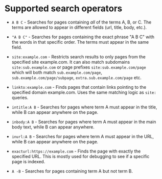 # Supported search operators

* `A B C` - Searches for pages containing *all* of the terms A, B, or C. The terms are allowed to appear in different fields (url, title, body, etc.).

* `"A B C"` - Searches for pages containing the exact phrase "A B C" with the words in that specific order. The terms must appear in the same field.

* `site:example.com` - Restricts search results to only pages from the specified site example.com. It can also match subdomains `site:sub.example.com` or page prefixes `site:sub.example.com/page` which will both match `sub.example.com/page`, `sub.example.com/page/subpage`, `extra.sub.example.com/page` etc.

* `linkto:example.com` - Finds pages that contain links pointing to the specified domain example.com. Uses the same matching logic as `site:` queries.

* `intitle:A B` - Searches for pages where term A must appear in the title, while B can appear anywhere on the page.

* `inbody:A B` - Searches for pages where term A must appear in the main body text, while B can appear anywhere.

* `inurl:A B` - Searches for pages where term A must appear in the URL, while B can appear anywhere on the page.

* `exacturl:https://example.com` - Finds the page with exactly the specified URL. This is mostly used for debugging to see if a specific page is indexed.

* `A -B` - Searches for pages containing term A but not term B.
